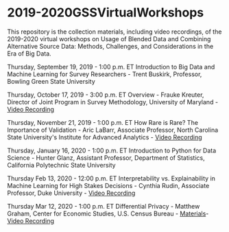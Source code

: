 # 2019-2020GSSVirtualWorkshops
This repository is the collection materials, including video recordings, of the 2019-2020 virtual workshops on Usage of Blended Data and Combining Alternative Source Data: Methods, Challenges, and Considerations in the Era of Big Data.

Thursday, September 19, 2019 - 1:00 p.m. ET 
Introduction to Big Data and Machine Learning for Survey Researchers - Trent Buskirk, Professor, Bowling Green State University

Thursday, October 17, 2019 - 3:00 p.m. ET
Overview - Frauke Kreuter, Director of Joint Program in Survey Methodology, University of Maryland - [Video Recording](https://www.dropbox.com/s/smmmp2fdv1s4oza/BlendedDataOctober17Workshop.mp4?dl=0)

Thursday, November 21, 2019 - 1:00 p.m. ET
How Rare is Rare? The Importance of Validation - Aric LaBarr, Associate Professor, North Carolina State University's Institute for Advanced Analytics - [Video Recording](https://www.dropbox.com/s/m3plgc2r35f97tj/HowRareisRareNovember21Workshop.mp4?dl=0)

Thursday, January 16, 2020 - 1:00 p.m. ET
Introduction to Python for Data Science - Hunter Glanz, Assistant Professor, Department of Statistics, California Polytechnic State University

Thursday Feb 13, 2020 - 12:00 p.m. ET
Interpretability vs. Explainability in Machine Learning for High Stakes Decisions -  Cynthia Rudin, Associate Professor, Duke University - [Video Recording](https://www.dropbox.com/s/0k17srmwcmkr95f/February13VirtualWorkshop-Rudin.mp4?dl=0)

Thursday Mar 12, 2020 - 1:00 p.m. ET
Differential Privacy - Matthew Graham, Center for Economic Studies, U.S. Census Bureau - 
[Materials](https://github.com/mwerevu/dpdemo)- [Video Recording](https://www.dropbox.com/s/kdmc7blco5gokfn/March12Workshop-Data%20Privacy.mp4?dl=0)
